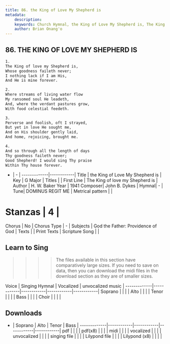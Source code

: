 ```yaml
---
title: 86. the King of Love My Shepherd is
metadata:
    description: 
    keywords: Church Hymnal, the King of Love My Shepherd is, The King of love my Shepherd is, 
    author: Brian Onang'o
---
```



## 86. THE KING OF LOVE MY SHEPHERD IS

```txt
1.
The King of love my Shepherd is,
Whose goodness faileth never;
I nothing lack if I am His,
And He is mine forever.

2.
Where streams of living water flow
My ransomed soul He leadeth,
And, where the verdant pastures grow,
With food celestial feedeth.

3.
Perverse and foolish, oft I strayed,
But yet in love He sought me,
And on His shoulder gently laid,
And home, rejoicing, brought me.

4.
And so through all the length of days
Thy goodness faileth never;
Good Shepherd! I would sing Thy praise
Within Thy house forever.

```

- |   -  |
-------------|------------|
Title | the King of Love My Shepherd is |
Key | G Major |
Titles |  |
First Line | The King of love my Shepherd is |
Author | H. W. Baker
Year | 1941
Composer| John B. Dykes |
Hymnal|  - |
Tune| DOMINUS REGIT ME |
Metrical pattern | |
# Stanzas | 4 |
Chorus | No |
Chorus Type | - |
Subjects | God the Father: Providence of God |
Texts |  |
Print Texts | 
Scripture Song |  |
  
## Learn to Sing

>>>> The files available in this section have comparatively large sizes. If you need to save on data, then you can download the midi files in the download section as they are of smaller sizes.

Voice |  Singing Hymnal | Vocalized | unvocalized music |
-------------|------------|------------|------------|------------|
Soprano | | | |
Alto | | | |
Tenor | | | |
Bass | | | |
Choir | | | |

## Downloads

- |  Soprano | Alto | Tenor | Bass |
-------------|------------|------------|------------|------------|
pdf | | | |
pdf(x8) | | | |
midi | | | |
vocalized | | | |
unvocalized | | | |
singing file | | | |
Lilypond file | | | |
Lilypond (x8) | | | |
  